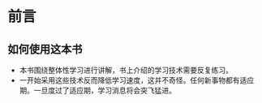 #  前言

## 如何使用这本书

* 本书围绕整体性学习进行讲解，书上介绍的学习技术需要反复练习。
* 一开始采用这些技术反而降低学习速度，这并不奇怪。任何新事物都有适应期。一旦度过了适应期，学习消息将会突飞猛进。

